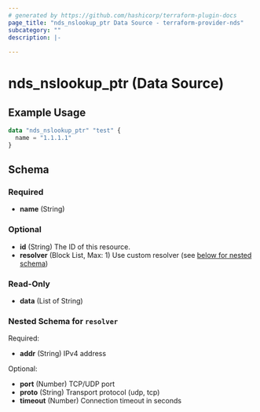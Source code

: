 ```yaml
---
# generated by https://github.com/hashicorp/terraform-plugin-docs
page_title: "nds_nslookup_ptr Data Source - terraform-provider-nds"
subcategory: ""
description: |-
  
---
```


# nds_nslookup_ptr (Data Source)



## Example Usage

```terraform
data "nds_nslookup_ptr" "test" {
  name = "1.1.1.1"
}
```

<!-- schema generated by tfplugindocs -->
## Schema

### Required

- **name** (String)

### Optional

- **id** (String) The ID of this resource.
- **resolver** (Block List, Max: 1) Use custom resolver (see [below for nested schema](#nestedblock--resolver))

### Read-Only

- **data** (List of String)

<a id="nestedblock--resolver"></a>
### Nested Schema for `resolver`

Required:

- **addr** (String) IPv4 address

Optional:

- **port** (Number) TCP/UDP port
- **proto** (String) Transport protocol (udp, tcp)
- **timeout** (Number) Connection timeout in seconds


